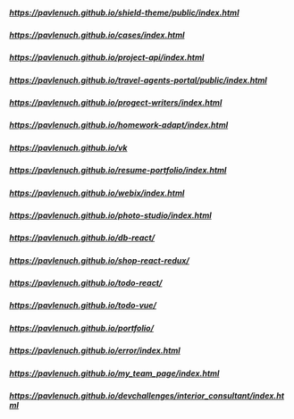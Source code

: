 ##### https://pavlenuch.github.io/shield-theme/public/index.html
##### https://pavlenuch.github.io/cases/index.html
##### https://pavlenuch.github.io/project-api/index.html
##### https://pavlenuch.github.io/travel-agents-portal/public/index.html
##### https://pavlenuch.github.io/progect-writers/index.html
##### https://pavlenuch.github.io/homework-adapt/index.html
##### https://pavlenuch.github.io/vk
##### https://pavlenuch.github.io/resume-portfolio/index.html
##### https://pavlenuch.github.io/webix/index.html
##### https://pavlenuch.github.io/photo-studio/index.html
##### https://pavlenuch.github.io/db-react/
##### https://pavlenuch.github.io/shop-react-redux/
##### https://pavlenuch.github.io/todo-react/
##### https://pavlenuch.github.io/todo-vue/
##### https://pavlenuch.github.io/portfolio/
##### https://pavlenuch.github.io/error/index.html
##### https://pavlenuch.github.io/my_team_page/index.html
##### https://pavlenuch.github.io/devchallenges/interior_consultant/index.html
